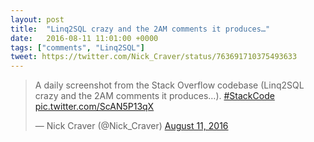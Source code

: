 ```yaml
---
layout: post
title:  "Linq2SQL crazy and the 2AM comments it produces…"
date:   2016-08-11 11:01:00 +0000
tags: ["comments", "Linq2SQL"]
tweet: https://twitter.com/Nick_Craver/status/763691710375493633
---
```


<blockquote class="twitter-tweet">
<p lang="en" dir="ltr">
A daily screenshot from the Stack Overflow codebase (Linq2SQL crazy and the 2AM comments it produces…). 
<a href="https://twitter.com/hashtag/StackCode?src=hash">#StackCode</a> 
<a href="https://t.co/ScAN5P13qX">pic.twitter.com/ScAN5P13qX</a>
</p>&mdash; Nick Craver (@Nick_Craver) 
<a href="https://twitter.com/Nick_Craver/status/763691710375493633">August 11, 2016</a></blockquote>

